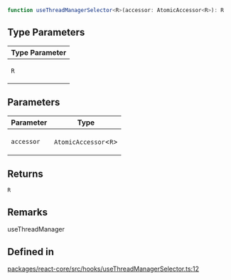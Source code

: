```ts
function useThreadManagerSelector<R>(accessor: AtomicAccessor<R>): R
```

## Type Parameters

<table>
<thead>
<tr>
<th>Type Parameter</th>
</tr>
</thead>
<tbody>
<tr>
<td>

`R`

</td>
</tr>
</tbody>
</table>

## Parameters

<table>
<thead>
<tr>
<th>Parameter</th>
<th>Type</th>
</tr>
</thead>
<tbody>
<tr>
<td>

`accessor`

</td>
<td>

`AtomicAccessor`\<`R`\>

</td>
</tr>
</tbody>
</table>

## Returns

`R`

## Remarks

useThreadManager

## Defined in

[packages/react-core/src/hooks/useThreadManagerSelector.ts:12](https://github.com/thesysdev/crayonai/blob/f566456db11ebf0674916d45b40423bef47282cf/frontend-sdk/packages/react-core/src/hooks/useThreadManagerSelector.ts#L12)
